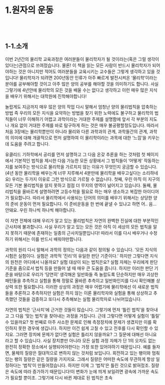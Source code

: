 # 1.원자의 운동
<br/><br/>

## 1-1.소개

이번 2년간의 물리학 교육과정은 여러분들이 물리학자가 될 것이라는(혹은 그럴 생각이 있다는)관점으로 쓰여젔습니다. 물론! 이 책을 읽는 모든 사람이 반드시 물리학자가 되어야하는 것은 아니지만 적어도 여러분들을 교육시키는 교수들은 그렇게 생각하고 있을 것입니다! 물리학자가 되려면 200년동안 인류가 아주 빠르게 발전시켜온 ‘물리학’이라는 분야를 공부해야할 것이고 아주 많은 양의 공부를 해야할 것을 의미하기도 합니다. 사실 그렇기에 4년안에 물리학의 모든 것을 배울 수는 없다고 생각하고 이런 매우 많은 지식을 배우기 위해서는 대학원에 진학해야합니다!

놀랍게도 지금까지 매우 많은 양의 작업 다시 말해서 엄청난 양의 물리법칙을 압축하는 방법 즉 우리의 모든 지식을 요약하는 방법을 찾기 위한 노력에도 불구하고 물리학의 법칙들이 너무 이해하기 어렵고 과학이라는 거대한 주제를 설명함에 앞서 각 부분의 지도나 개요 없이 거대한 주제를 바로 탐구하게 하는 것은 매우 불공평할정도입니다. 따라서 처음 3장에는 물리학뿐만이 아니라 물리와 다른 과학과의 관계, 과학들간의 관계, 과학의 의미에 대해 개괄적으로 먼저 설명하여 이 물리학이라는 과목에 대한 ‘느낌’을 키우는 데 도움을 주려고 합니다.

유클리드 기하학에서 공리를 먼저 설명하고 그 다음 온갖 추론을 하는 것처럼 첫 페이지에서 기본적인 법칙을 제시한 다음 가능한 모든 상황에서 그 법칙들이 ‘어떻게’ 작동하는지를 보여주는 방식으로 물리학을 가르치지 않는 이유가 무엇인지 궁금할 수 있습니다.(4년 동안 물리학을 배우는게 너무 지루해서 4분만에 물리학을 배우고싶다는 소리하네요) 우리는 두가지 이유로 그런 방식으로 가르칠 수 없습니다. 첫째, 우린 아직 이 지구의 모든 기본 물리법칙을 알지 못하고 점점 더 무지의 영역이 넒어지고 있습니다. 둘째, 물리법칙을 올바르게 설명하려면 고등수학을 필요로 하는 매우 생소하고 복잡한 아이디어가 필요합니다. 따라서 물리학에서 사용되는 단어의 의미를 배우기 위해서는 상당한 양의 준비 운동이 먼저 필요합니다. 이 준비운동을 한 번에 끝낼 수 있냐고 하면 어.. 음… 안돼요. 우린 하나씩 하나씩 해야합니다. 

이 자연 전체에 대해 우리가 알고 있는 물리법칙은 자연의 완벽한 진실에 대한 부분적인 근사치에 불과합니다. 사실 우리가 알고 있는 모든 것은 아직 이 세상의 모든 법칙을 알지 못하기 때문에 존재하는 일종의 근사치일뿐입니다! 따라서 이를 다시 배우거나 수정하기 위해서는 이를 반드시 배워야만합니다.

과학의 원리 다시 말해서 과학의 정의는 다음과 같이 정의될 수 있습니다. ‘모든 지식의 시험은 실험이다. 실험은 과학적 ’진리‘의 유일한 판단 기준이다.’ 하지만 그렇다면 지식의 원천은 어디에서 나올까요? 실험 대상이 되는 법칙은요? 실험 자체는 우리에게 판단 기준을 줌으로서 법칙 등을 만들어 낼 때 매우 큰 도움을 줍니다. 하지만 이러한 판단 기준을 바탕으로 우리가 ‘당연히’ 생각해온 일반화들 즉 놀랍도록 단순하지만 매우 괴상한 패턴들을 추측하고 실험을 통해 정말로 올바른 추측이고 일반화인지를 다시 확인해볼 상상력 또한 필요합니다. 이러한 상상의 과정은 매우 어렵기에 물리학에선 이 새로운 법칙들을 추론하고 추측하지만 실험은 하지 않는 이론 물리학자와 실험을 통해 상상하고 추측했던 것들을 검증하고 또다시 추측해보는 실험 물리학자로 나뉘어있습니다.

자연의 법칙은 ‘근사치’에 근거한 것들이 많습니다. 그렇기에 먼저 ‘틀린 법칙’을 찾아내고 그 다음 ‘맞는 법칙’을 찾아내는 과정을 거칩니다. 근데 그렇다면 어떻게 실험이 ‘틀릴’ 수 있을까요? 첫 번째로 아주 사소한 문제로 인해 측정장치에 문제가 생겼지만 이를 확인하지 못한 경우에 생깁니다. 하지만 이건 쉽게 고칠 수 있고 전후를 다시 확인할 수 있지요. 그러면 장치에 문제가 없다면 실험은 틀리지 않을까요? 그 질문에 대해선 아니요라고 할 수 있습니다. 사실 장치뿐만 아니라 모든 실험 과정 자체가 단 1의 오차도 없는 완전히 정확한 장소에서 실행되어야한다는 가정 또한 있어야하기 때문입니다. 예를 들자면, 물체의 질량은 절대적으로 변하지 않는 것처럼 보입니다. 회전하고 있는 팽이와 멈춰있는 팽의 질량은 같은 질량을 가지지요. 그래서 질량은 어떠한 속도에 무관하게 항상 일정하다는 ‘법칙’이 만들어젔습니다. 하지만 이제 그 ‘법칙’은 틀린 것으로 밝혀젔조. 질량은 속도에 따라 증가하기 때문입니다!이 변화가 눈에 띄게 보일려면 광속에 가까운 속도가 필요할 뿐이조. 그렇기에 다시 바뀐 제대로 된 법칙은 초속
<br/>